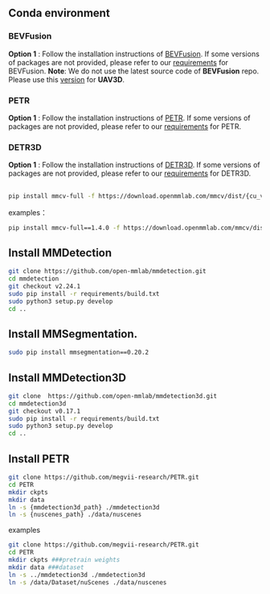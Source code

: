 
## Conda environment

### BEVFusion
**Option 1** : Follow the installation instructions of [BEVFusion](https://github.com/mit-han-lab/bevfusion). If some versions of packages are not provided, please refer to our [requirements](./requirements_bevfusion.txt) for BEVFusion. **Note**: We do not use the latest source code of __BEVFusion__ repo. Please use this [version](./perception/bevfusion) for __UAV3D__. 

### PETR
**Option 1** : Follow the installation instructions of [PETR](https://github.com/megvii-research/PETR). If some versions of packages are not provided, please refer to our [requirements](./requirements_petr.txt) for PETR.


### DETR3D
**Option 1** : Follow the installation instructions of [DETR3D](https://github.com/WangYueFt/detr3d). If some versions of packages are not provided, please refer to our [requirements](./requirements_detr3d.txt) for DETR3D.

## 
```bash
pip install mmcv-full -f https://download.openmmlab.com/mmcv/dist/{cu_version}/{torch_version}/index.html
```
examples：
```bash
pip install mmcv-full==1.4.0 -f https://download.openmmlab.com/mmcv/dist/cu111/torch1.9.0/index.html
```
## Install MMDetection

```bash
git clone https://github.com/open-mmlab/mmdetection.git
cd mmdetection
git checkout v2.24.1 
sudo pip install -r requirements/build.txt
sudo python3 setup.py develop
cd ..
```

## Install MMSegmentation.

```bash
sudo pip install mmsegmentation==0.20.2
```

## Install MMDetection3D

```bash
git clone  https://github.com/open-mmlab/mmdetection3d.git
cd mmdetection3d
git checkout v0.17.1 
sudo pip install -r requirements/build.txt
sudo python3 setup.py develop
cd ..
```

## Install PETR

```bash
git clone https://github.com/megvii-research/PETR.git
cd PETR
mkdir ckpts
mkdir data
ln -s {mmdetection3d_path} ./mmdetection3d
ln -s {nuscenes_path} ./data/nuscenes
```
examples
```bash
git clone https://github.com/megvii-research/PETR.git
cd PETR
mkdir ckpts ###pretrain weights
mkdir data ###dataset
ln -s ../mmdetection3d ./mmdetection3d
ln -s /data/Dataset/nuScenes ./data/nuscenes
```





